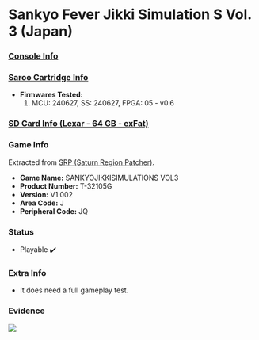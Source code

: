 # Sankyo Fever Jikki Simulation S Vol. 3 (Japan)

### [Console Info](../../../../Info/Consoles/VA13/README.md)

### [Saroo Cartridge Info](../../../../Info/Cartridges/GuangzhouSanStarOnlineShop/1.6/README.md)

- <b>Firmwares Tested:</b>
  1. MCU: 240627, SS: 240627, FPGA: 05 - v0.6

### [SD Card Info (Lexar - 64 GB - exFat)](../../../../Info/SdCards/Lexar/64GB/exfat/README.md)

### Game Info

Extracted from [SRP (Saturn Region Patcher)](https://segaxtreme.net/resources/saturn-region-patcher.81/download).

- <b>Game Name:</b> SANKYOJIKKISIMULATIONS VOL3
- <b>Product Number:</b> T-32105G
- <b>Version:</b> V1.002
- <b>Area Code:</b> J
- <b>Peripheral Code:</b> JQ

### Status

- Playable :heavy_check_mark:

### Extra Info

- It does need a full gameplay test.

### Evidence

[![](https://img.youtube.com/vi/mA8gseH5-Ow/0.jpg)](https://www.youtube.com/watch?v=mA8gseH5-Ow)
